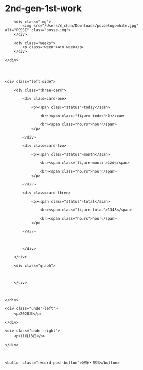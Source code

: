 # 2nd-gen-1st-work<!DOCTYPE html>
<html lang="ja">

<head>
    <meta charset="UTF-8">
    <meta name="viewport" content="width=device-width, initial-scale=1.0">
    <title>webアプリ</title>
    <link rel="stylesheet" href="Indie production.css">
</head>

<body>
    <div class="header">

        <div class="img">
            <img src="/Users/d_chan/Downloads/posselogowhite.jpg" alt="POSSE" class="posse-img">
        </div>

        <div class="weeks">
            <p class="week">4th week</p>
        </div>

    </div>




    <div class="left-side">

        <div class="three-card">

            <div class=card-one>

                <p><span class="status">today</span>

                    <br><span class="figure-today">3</span>

                    <br><span class="hours">hour</span>
                </p>

            </div>

            <div class=card-two>

                <p><span class="status">month</span>

                    <br><span class="figure-month">120</span>

                    <br><span class="hours">hour</span>
                </p>

            </div>

            <div class=card-three>

                <p><span class="status">total</span>

                    <br><span class="figure-total">1348</span>

                    <br><span class="hours">hour</span>
                </p>

            </div>
           
    

            </div>

        </div>

        <div class="graph">



        </div>



    </div>

<div class="right-side">

<div class="graph-two"></div>

<div class="graph-three"></div>

<div>



</div>



</div>









    <div class="under-left">
        <p>2020年</p>

    </div>

    <div class="under-right">
        <p>11月13日</p>

    </div>



    <button class="record-post-button">記録・投稿</button>





</body>

</html>
